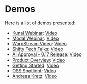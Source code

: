 # Demos

Here is a list of demos presented:

- [Kunal Webinar](./kunal-devops-webinar/): [Video](https://www.youtube.com/live/-CASLtqwYQY?si=FAy3CZTgJSiOa3FX)
- [Modal Webinar](./modal-webinar/): [Video](https://www.youtube.com/live/bZ9vR3SjsaE?si=u84J1UDcrgDVPaSm)
- [WarpStream Video](./warpstream-video/): [Video](https://youtu.be/fWYxJtp-vUE?si=HinRGKB0624bXEeX)
- [Shifty Tech Talks](./shifty-tech-talk/): [Video](https://www.linkedin.com/events/shiftytechtalks-let-stalkaboutk7233756351355617282/theater/)
- [AI Approval - 0.17 Release](./ai-approval-0.17-release/): [Video](https://youtu.be/ohEA2eYaQrc?si=z8-MYvFMSJpllwT0)
- [Product Overview](./product-overview/): [Video](https://youtu.be/feC6-KQLYyA?si=5-ce5gzPLpExyPDf)
- [Getting Started](./get-started/): [Video](https://youtu.be/a2BZ7vOihjg?si=j4F_nxkKTBw55C-E)
- [OSS Spotlight](./oss-spotlight/): [Video](https://youtu.be/R0JAFvDCmSY?si=Ir1Y3ppFOkzVenh8)
- [Andreas Kretz](./learn-data-engineering/): [Video](https://www.youtube.com/live/bVIQMRoebUs?si=DYqFSpQrjkqdeFlp)
